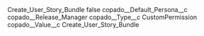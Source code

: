 <?xml version="1.0" encoding="UTF-8"?>
<CustomMetadata xmlns="http://soap.sforce.com/2006/04/metadata" xmlns:xsi="http://www.w3.org/2001/XMLSchema-instance" xmlns:xsd="http://www.w3.org/2001/XMLSchema">
    <label>Create_User_Story_Bundle</label>
    <protected>false</protected>
    <values>
        <field>copado__Default_Persona__c</field>
        <value xsi:type="xsd:string">copado__Release_Manager</value>
    </values>
    <values>
        <field>copado__Type__c</field>
        <value xsi:type="xsd:string">CustomPermission</value>
    </values>
    <values>
        <field>copado__Value__c</field>
        <value xsi:type="xsd:string">Create_User_Story_Bundle</value>
    </values>
</CustomMetadata>
